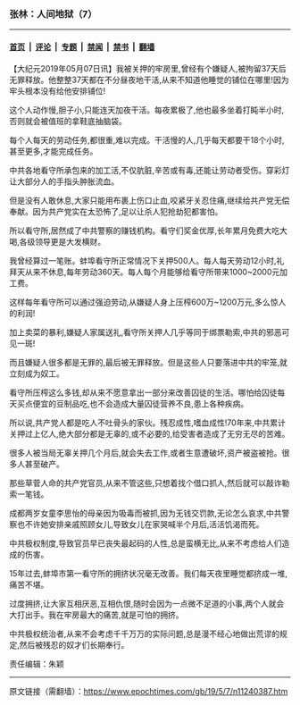 ### 张林：人间地狱（7）

---

#### [首页](../../../..?n11240387) &nbsp;|&nbsp; [评论](../../../../../epoch-comment?n11240387) &nbsp;|&nbsp; [专题](../../../../../epoch-special?n11240387) &nbsp;|&nbsp; [禁闻](../../../../../epoch-news?n11240387) &nbsp;|&nbsp; [禁书](../../../../../books?n11240387) &nbsp;|&nbsp; [翻墙](https://github.com/gfw-breaker/nogfw/blob/master/README.md?n11240387)


<div class="post_content" id="artbody" itemprop="articleBody">
 <!-- article content begin -->
 <p>
  【大纪元2019年05月07日讯】我被关押的牢房里,曾经有个嫌疑人,被拘留37天后无罪释放。他整整37天都在不分昼夜地干活,从来不知道他睡觉的铺位在哪里!因为牢头根本没有给他安排铺位!
 </p>
 <p>
  这个人动作慢,胆子小,只能连天加夜干活。每夜累极了,他也最多坐着打盹半小时,否则就会被值班的拿鞋底抽脑袋。
 </p>
 <p>
  每个人每天的劳动任务,都很重,难以完成。干活慢的人,几乎每天都要干18个小时,甚至更多,才能完成任务。
 </p>
 <p>
  中共各地看守所承包来的加工活,不仅肮脏,辛苦或有毒,还能让劳动者受伤。穿彩灯让大部分人的手指头肿胀流血。
 </p>
 <p>
  但是没有人敢休息,大家只能用布裹上伤口止血,咬紧牙关忍住痛,继续给共产党无偿奉献。因为共产党实在太恐怖了,足以让杀人犯抢劫犯都害怕。
 </p>
 <p>
  所以看守所,居然成了中共警察的赚钱机构。看守们奖金优厚,长年累月免费大吃大喝,各级领导更是大发横财。
 </p>
 <p>
  我曾经算过一笔账。蚌埠看守所正常情况下关押500人。每人每天劳动12小时,礼拜天从来不休息,每年劳动360天。每人每个月能够给看守所带来1000~2000元加工费。
 </p>
 <p>
  这样每年看守所可以通过强迫劳动,从嫌疑人身上压榨600万~1200万元,多么惊人的利润!
 </p>
 <p>
  加上卖菜的暴利,嫌疑人家属送礼,看守所关押人几乎等同于绑票勒索,中共的邪恶可见一斑!
 </p>
 <p>
  而且嫌疑人很多都是无罪的,最后被无罪释放。但是这些人只要落进中共的牢笼,就立刻成为奴工。
 </p>
 <p>
  看守所压榨这么多钱,却从来不愿意拿出一部分来改善囚徒的生活。哪怕给囚徒每天买点便宜的豆制品吃,也不会造成大量囚徒营养不良,患上各种疾病。
 </p>
 <p>
  所以说,共产党人都是吃人不吐骨头的家伙。残忍成性,嗜血成性!70年来,中共累计关押过上亿人,绝大部分都是无辜的,或不必要的,给受害者造成了无穷无尽的苦难。
 </p>
 <p>
  很多人被当局无辜关押几个月后,就会失去工作,或者生意遭破坏,资产被盗被抢。很多人甚至破产。
 </p>
 <p>
  那些草菅人命的共产党官员,从来不管这些,只想着找个借口抓人,然后就可以敲诈勒索一笔钱。
 </p>
 <p>
  成都两岁女童李思怡的母亲因为吸毒而被抓,因为无钱交罚款,无论怎么哀求,中共警察也不许她安排亲戚照顾女儿,导致女儿在家哭喊半个月后,活活饥渴而死。
 </p>
 <p>
  中共极权制度,导致官员早已丧失最起码的人性,总是蛮横无比,从来不考虑给人们造成的伤害。
 </p>
 <p>
  15年过去,蚌埠市第一看守所的拥挤状况毫无改善。我们每天夜里睡觉都挤成一堆,痛苦不堪。
 </p>
 <p>
  过度拥挤,让大家互相厌恶,互相仇恨,随时会因为一点微不足道的小事,两个人就会大打出手。我在牢房最大的痛苦,就是可怕的拥挤。
 </p>
 <p>
  中共极权统治者,从来不会考虑千千万万的实际问题,总是漫不经心地做出荒谬的规定,然后被残忍的奴才们长期奉行。
 </p>
 <p>
  责任编辑：朱颖
 </p>
 <!-- article content end -->
 <div id="below_article_ad">
 </div>
</div>


---

原文链接（需翻墙）：https://www.epochtimes.com/gb/19/5/7/n11240387.htm